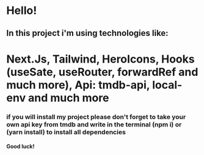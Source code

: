 # Hello! 
## In this project i'm using technologies like: 
# Next.Js, Tailwind, HeroIcons, Hooks (useSate, useRouter, forwardRef and much more), Api: tmdb-api, local-env and much more



### if you will install my project please don't forget to take your own api key from tmdb and write in the terminal (npm i) or (yarn install) to install all dependencies

#### Good luck!
